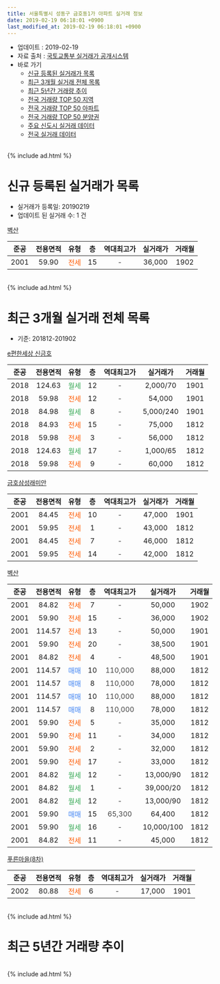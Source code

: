 ```yaml
---
title: 서울특별시 성동구 금호동1가 아파트 실거래 정보
date: 2019-02-19 06:18:01 +0900
last_modified_at: 2019-02-19 06:18:01 +0900
---
```


* 업데이트 : 2019-02-19
* 자료 출처 : [국토교통부 실거래가 공개시스템](http://rt.molit.go.kr)
* 바로 가기
    * [신규 등록된 실거래가 목록](#신규-등록된-실거래가-목록)
    * [최근 3개월 실거래 전체 목록](#최근-3개월-실거래-전체-목록)
    * [최근 5년간 거래량 추이](#최근-5년간-거래량-추이)
    * [전국 거래량 TOP 50 지역](https://inasie.github.io/apt-trade-info/최근-3개월-전국에서-가장-거래가-많이-발생한-지역)
    * [전국 거래량 TOP 50 아파트](https://inasie.github.io/apt-trade-info/최근-3개월-전국에서-가장-거래가-많이-발생한-아파트)
    * [전국 거래량 TOP 50 분양권](https://inasie.github.io/apt-trade-info/최근-3개월-전국에서-가장-거래가-많이-발생한-분양권)
    * [주요 신도시 실거래 데이터](https://inasie.github.io/apt-trade-info/주요-신도시)
    * [전국 실거래 데이터](https://inasie.github.io/apt-trade-info/전국)
<br>
{% include ad.html %}
<br>

# 신규 등록된 실거래가 목록
* 실거래가 등록일: 20190219
* 업데이트 된 실거래 수: 1 건


[벽산](https://search.naver.com/search.naver?query=%EC%84%9C%EC%9A%B8%ED%8A%B9%EB%B3%84%EC%8B%9C+%EC%84%B1%EB%8F%99%EA%B5%AC+%EA%B8%88%ED%98%B8%EB%8F%991%EA%B0%80+%EB%B2%BD%EC%82%B0)

|준공|전용면적|유형|층|역대최고가|실거래가|거래월|
|:---:|:---:|:---:|:---:|:---:|:---:|:---:|
|2001|59.90|<span style="color:#ff5a00">전세</span>|15|<span style="color:#444444">-</span>|36,000|1902|


<br>
{% include ad.html %}
<br>

# 최근 3개월 실거래 전체 목록
* 기준: 201812-201902


[e편한세상 신금호](https://search.naver.com/search.naver?query=%EC%84%9C%EC%9A%B8%ED%8A%B9%EB%B3%84%EC%8B%9C+%EC%84%B1%EB%8F%99%EA%B5%AC+%EA%B8%88%ED%98%B8%EB%8F%991%EA%B0%80+e%ED%8E%B8%ED%95%9C%EC%84%B8%EC%83%81+%EC%8B%A0%EA%B8%88%ED%98%B8)

|준공|전용면적|유형|층|역대최고가|실거래가|거래월|
|:---:|:---:|:---:|:---:|:---:|:---:|:---:|
|2018|124.63|<span style="color:#34a853">월세</span>|12|<span style="color:#444444">-</span>|2,000/70|1901|
|2018|59.98|<span style="color:#ff5a00">전세</span>|12|<span style="color:#444444">-</span>|54,000|1901|
|2018|84.98|<span style="color:#34a853">월세</span>|8|<span style="color:#444444">-</span>|5,000/240|1901|
|2018|84.93|<span style="color:#ff5a00">전세</span>|15|<span style="color:#444444">-</span>|75,000|1812|
|2018|59.98|<span style="color:#ff5a00">전세</span>|3|<span style="color:#444444">-</span>|56,000|1812|
|2018|124.63|<span style="color:#34a853">월세</span>|17|<span style="color:#444444">-</span>|1,000/65|1812|
|2018|59.98|<span style="color:#ff5a00">전세</span>|9|<span style="color:#444444">-</span>|60,000|1812|

[금호삼성래미안](https://search.naver.com/search.naver?query=%EC%84%9C%EC%9A%B8%ED%8A%B9%EB%B3%84%EC%8B%9C+%EC%84%B1%EB%8F%99%EA%B5%AC+%EA%B8%88%ED%98%B8%EB%8F%991%EA%B0%80+%EA%B8%88%ED%98%B8%EC%82%BC%EC%84%B1%EB%9E%98%EB%AF%B8%EC%95%88)

|준공|전용면적|유형|층|역대최고가|실거래가|거래월|
|:---:|:---:|:---:|:---:|:---:|:---:|:---:|
|2001|84.45|<span style="color:#ff5a00">전세</span>|10|<span style="color:#444444">-</span>|47,000|1901|
|2001|59.95|<span style="color:#ff5a00">전세</span>|1|<span style="color:#444444">-</span>|43,000|1812|
|2001|84.45|<span style="color:#ff5a00">전세</span>|7|<span style="color:#444444">-</span>|46,000|1812|
|2001|59.95|<span style="color:#ff5a00">전세</span>|14|<span style="color:#444444">-</span>|42,000|1812|

[벽산](https://search.naver.com/search.naver?query=%EC%84%9C%EC%9A%B8%ED%8A%B9%EB%B3%84%EC%8B%9C+%EC%84%B1%EB%8F%99%EA%B5%AC+%EA%B8%88%ED%98%B8%EB%8F%991%EA%B0%80+%EB%B2%BD%EC%82%B0)

|준공|전용면적|유형|층|역대최고가|실거래가|거래월|
|:---:|:---:|:---:|:---:|:---:|:---:|:---:|
|2001|84.82|<span style="color:#ff5a00">전세</span>|7|<span style="color:#444444">-</span>|50,000|1902|
|2001|59.90|<span style="color:#ff5a00">전세</span>|15|<span style="color:#444444">-</span>|36,000|1902|
|2001|114.57|<span style="color:#ff5a00">전세</span>|13|<span style="color:#444444">-</span>|50,000|1901|
|2001|59.90|<span style="color:#ff5a00">전세</span>|20|<span style="color:#444444">-</span>|38,500|1901|
|2001|84.82|<span style="color:#ff5a00">전세</span>|4|<span style="color:#444444">-</span>|48,500|1901|
|2001|114.57|<span style="color:#4285f3">매매</span>|10|<span style="color:#444444">110,000</span>|88,000|1812|
|2001|114.57|<span style="color:#4285f3">매매</span>|8|<span style="color:#444444">110,000</span>|78,000|1812|
|2001|114.57|<span style="color:#4285f3">매매</span>|10|<span style="color:#444444">110,000</span>|88,000|1812|
|2001|114.57|<span style="color:#4285f3">매매</span>|8|<span style="color:#444444">110,000</span>|78,000|1812|
|2001|59.90|<span style="color:#ff5a00">전세</span>|5|<span style="color:#444444">-</span>|35,000|1812|
|2001|59.90|<span style="color:#ff5a00">전세</span>|11|<span style="color:#444444">-</span>|34,000|1812|
|2001|59.90|<span style="color:#ff5a00">전세</span>|2|<span style="color:#444444">-</span>|32,000|1812|
|2001|59.90|<span style="color:#ff5a00">전세</span>|17|<span style="color:#444444">-</span>|33,000|1812|
|2001|84.82|<span style="color:#34a853">월세</span>|12|<span style="color:#444444">-</span>|13,000/90|1812|
|2001|84.82|<span style="color:#34a853">월세</span>|1|<span style="color:#444444">-</span>|39,000/20|1812|
|2001|84.82|<span style="color:#34a853">월세</span>|12|<span style="color:#444444">-</span>|13,000/90|1812|
|2001|59.90|<span style="color:#4285f3">매매</span>|15|<span style="color:#444444">65,300</span>|64,400|1812|
|2001|59.90|<span style="color:#34a853">월세</span>|16|<span style="color:#444444">-</span>|10,000/100|1812|
|2001|84.82|<span style="color:#ff5a00">전세</span>|11|<span style="color:#444444">-</span>|45,000|1812|

[푸른마을(8차)](https://search.naver.com/search.naver?query=%EC%84%9C%EC%9A%B8%ED%8A%B9%EB%B3%84%EC%8B%9C+%EC%84%B1%EB%8F%99%EA%B5%AC+%EA%B8%88%ED%98%B8%EB%8F%991%EA%B0%80+%ED%91%B8%EB%A5%B8%EB%A7%88%EC%9D%84%288%EC%B0%A8%29)

|준공|전용면적|유형|층|역대최고가|실거래가|거래월|
|:---:|:---:|:---:|:---:|:---:|:---:|:---:|
|2002|80.88|<span style="color:#ff5a00">전세</span>|6|<span style="color:#444444">-</span>|17,000|1901|


<br>
{% include ad.html %}
<br>

# 최근 5년간 거래량 추이


<div style="width:100%;">
    <canvas id="deal_progress" height="200"></canvas>
</div>

<script>
new Chart(document.getElementById("deal_progress"), {
    type: 'line',
    data: {
        labels: ['201402','201403','201404','201405','201406','201407','201408','201409','201410','201411','201412','201501','201502','201503','201504','201505','201506','201507','201508','201509','201510','201511','201512','201601','201602','201603','201604','201605','201606','201607','201608','201609','201610','201611','201612','201701','201702','201703','201704','201705','201706','201707','201708','201709','201710','201711','201712','201801','201802','201803','201804','201805','201806','201807','201808','201809','201810','201811','201812','201901','201902'],
        datasets: [{
            label: '매매',
            pointRadius: 1,
            data: [18, 17, 16, 6, 2, 6, 19, 17, 18, 11, 10, 22, 14, 35, 27, 22, 23, 23, 16, 20, 21, 12, 5, 10, 5, 18, 8, 26, 29, 36, 17, 14, 20, 12, 8, 3, 10, 9, 19, 33, 38, 41, 11, 10, 8, 20, 21, 40, 19, 9, 4, 5, 4, 15, 25, 21, 0, 2, 5, 0, 0],
            borderColor: "rgba(255, 201, 14, 1)",
            backgroundColor: "rgba(255, 201, 14, 0.5)",
            fill: false,
            lineTension: 0
        },{
            label: '전월세',
            pointRadius: 1,
            data: [31, 33, 26, 33, 20, 23, 11, 27, 30, 16, 31, 20, 30, 24, 28, 17, 19, 19, 25, 13, 19, 7, 16, 19, 22, 23, 22, 15, 22, 25, 20, 18, 19, 17, 19, 13, 20, 19, 20, 21, 27, 20, 21, 16, 9, 14, 24, 112, 93, 148, 96, 63, 44, 35, 34, 30, 22, 14, 16, 8, 2],
            borderColor: "rgba(0, 141, 185, 1)",
            backgroundColor: "rgba(0, 141, 185, 0.5)",
            fill: false,
            lineTension: 0
        }
        ]
    },
    options: {
        responsive: true,
        title: {
            display: false
        },
        tooltips: {
            mode: 'index',
            intersect: false
        },
        hover: {
            mode: 'nearest',
            intersect: true
        },
        scales: {
            xAxes: [{
                display: true,
                scaleLabel: {
                    display: true,
                    labelString: '년/월'
                }
            }],
            yAxes: [{
                display: true,
                ticks: {
                    suggestedMin: 0,
                },
                scaleLabel: {
                    display: true,
                    labelString: '실거래 수'
                }
            }]
        }
    }
});

</script>


<br>
{% include ad.html %}
<br>

